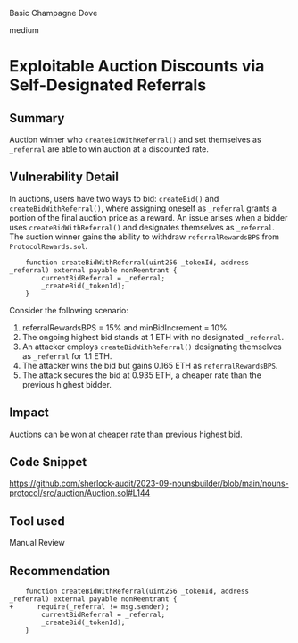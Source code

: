 Basic Champagne Dove

medium

# Exploitable Auction Discounts via Self-Designated Referrals

## Summary
Auction winner who `createBidWithReferral()` and set themselves as `_referral` are able to win auction at a discounted rate.

## Vulnerability Detail
In auctions, users have two ways to bid: `createBid()` and `createBidWithReferral()`, where assigning oneself as `_referral` grants a portion of the final auction price as a reward. An issue arises when a bidder uses `createBidWithReferral()` and designates themselves as `_referral`. The auction winner gains the ability to withdraw `referralRewardsBPS` from `ProtocolRewards.sol`.
```solidity
    function createBidWithReferral(uint256 _tokenId, address _referral) external payable nonReentrant {
        currentBidReferral = _referral;
        _createBid(_tokenId);
    }
```
Consider the following scenario:

1. referralRewardsBPS = 15% and minBidIncrement = 10%.
2. The ongoing highest bid stands at 1 ETH with no designated `_referral`.
3. An attacker employs `createBidWithReferral()` designating themselves as `_referral` for 1.1 ETH.
4. The attacker wins the bid but gains 0.165 ETH as `referralRewardsBPS`.
5. The attack secures the bid at 0.935 ETH, a cheaper rate than the previous highest bidder.

## Impact
Auctions can be won at cheaper rate than previous highest bid.
## Code Snippet
https://github.com/sherlock-audit/2023-09-nounsbuilder/blob/main/nouns-protocol/src/auction/Auction.sol#L144
## Tool used

Manual Review

## Recommendation
```solidity
    function createBidWithReferral(uint256 _tokenId, address _referral) external payable nonReentrant {
+      require(_referral != msg.sender);
        currentBidReferral = _referral;
        _createBid(_tokenId);
    }
```
